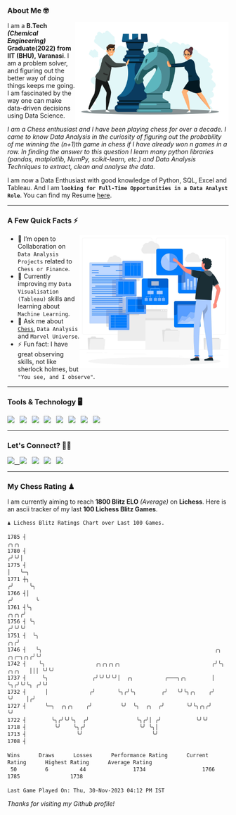 ### About Me 🤓
<img align="right" alt="Coding" width="350" src="https://github.com/Laxman-Lakhan/Laxman-Lakhan/blob/master/Assets/Chess_Vector.jpg">   

I am a **B.Tech** _**(Chemical Engineering)**_ **Graduate(2022) from IIT (BHU), Varanasi**. I am a problem solver, and figuring out the better way of doing things keeps me going. I am fascinated by the way one can make data-driven decisions using Data Science. 

_I am a Chess enthusiast and I have been playing chess for over a decade. I came to know Data Analysis in the curiosity of figuring out the probability of me winning the (n+1)th game in chess if I have already won n games in a row. In finding the answer to this question I learn many python libraries (pandas, matplotlib, NumPy, scikit-learn, etc.) and Data Analysis Techniques to extract, clean and analyse the data._

I am now a Data Enthusiast with good knowledge of Python, SQL, Excel and Tableau. And I am **`looking for Full-Time Opportunities in a Data Analyst Role`**. You can find my Resume
 [here](https://drive.google.com/file/d/1UIOoogRLj5eGQFQBkuvMmTISZVdl2Ok7/view?usp=sharing).


---

### A Few Quick Facts ⚡️
<img align="right" alt="Coding" width="340" src="https://github.com/Laxman-Lakhan/Laxman-Lakhan/blob/master/Assets/Data_Vector.jpg">   

- 🤝 I’m open to Collaboration on `Data Analysis Projects` related to `Chess or Finance`.
- 📖 Currently improving my `Data Visualisation (Tableau)` skills and learning about `Machine Learning`.
- 💬 Ask me about [`Chess`](https://lichess.org/@/YourKingIsInDanger), `Data Analysis` and `Marvel Universe`.
- ⚡️ Fun fact: I have great observing skills, not like sherlock holmes, but `"You see, and I observe"`.

---
### Tools & Technology 🖥

<img src="https://img.shields.io/badge/Python-white?logo=Python&logoColor=ColorName&style=ShieldStyle" /> &nbsp;
<img src="https://img.shields.io/badge/MySQL-white?logo=MySQL&logoColor=ColorName&style=ShieldStyle" /> &nbsp;
<img src="https://img.shields.io/badge/Tableau-white?logo=Tableau&logoColor=ColorName&style=ShieldStyle" /> &nbsp;
<img src="https://img.shields.io/badge/Excel-white?logo=Microsoft+Excel&logoColor=196F3D&style=ShieldStyle" /> &nbsp;
<img src="https://img.shields.io/badge/Jupyter-white?logo=Jupyter&logoColor=ColorName&style=ShieldStyle" /> &nbsp;
<img src="https://img.shields.io/badge/pandas-white?logo=Pandas&logoColor=000080&style=ShieldStyle" /> &nbsp;
<img src="https://img.shields.io/badge/numpy-white?logo=Numpy&logoColor=85C1E9&style=ShieldStyle" /> &nbsp;
<img src="https://img.shields.io/badge/scikit learn-white?logo=Scikit+Learn&logoColor=ColorName&style=ShieldStyle" /> &nbsp;



---

### Let's Connect? 🫳🏻

<a href="mailto:laxmansingh.lakhan@gmail.com"> <img src="https://img.icons8.com/fluent/48/000000/gmail.png" width="3.5%"/> &nbsp;
[<img src="https://img.icons8.com/color/48/000000/linkedin.png" width="3.5%"/>](https://www.linkedin.com/in/laxman-lakhan/)  &nbsp;
[<img src="https://img.icons8.com/fluent/48/000000/facebook-new.png" width="3.5%"/>](https://www.facebook.com/s.laxmanlakhan/)  &nbsp;
[<img src="https://img.icons8.com/fluent/48/000000/instagram-new.png" width="3.5%"/>](https://www.instagram.com/laxman.lakhan/)  &nbsp;
[<img src="https://img.icons8.com/color/48/000000/twitter.png" width="3.5%"/>](https://twitter.com/laxman__lakhan)  &nbsp;

 ---
  
### My Chess Rating ♟
  
I am currently aiming to reach **1800 Blitz ELO** *(Average)* on **Lichess**. Here is an ascii tracker of my last **100 Lichess Blitz Games**.

  ```
  ♟︎ 𝙻𝚒𝚌𝚑𝚎𝚜𝚜 𝙱𝚕𝚒𝚝𝚣 𝚁𝚊𝚝𝚒𝚗𝚐𝚜 𝙲𝚑𝚊𝚛𝚝 𝚘𝚟𝚎𝚛 𝙻𝚊𝚜𝚝 𝟷00 𝙶𝚊𝚖𝚎𝚜.
  
1785 ┤                                                                                            ╭╮╭╮
1780 ┤                                                                                           ╭╯╰╯│
1775 ┤                                                                                           │   ╰─╮
1771 ┼╮                                                                                         ╭╯     ╰╮
1766 ┤│                                                                                        ╭╯       ╰
1761 ┤╰╮                                                                                  ╭╮╭╮╭╯
1756 ┤ ╰╮                                                                                ╭╯╰╯╰╯
1751 ┤  ╰╮                                                                            ╭╮╭╯
1746 ┤   ╰╮                                                       ╭╮          ╭╮╭─╮╭╮╭╯╰╯
1742 ┤    ╰╮                ╭╮╭╮╭╮╭╮                             ╭╯╰╮  ╭╮╭╮   │││ ╰╯╰╯
1737 ┤     ╰╮              ╭╯╰╯╰╯╰╯│  ╭╮          ╭───╮╭╮        │  ╰╮╭╯╰╯╰╮ ╭╯╰╯
1732 ┤      │             ╭╯       ╰╮╭╯╰╮        ╭╯   ╰╯╰╮╭╮    ╭╯   ╰╯    │╭╯
1727 ┤      ╰─╮  ╭╮╭╮    ╭╯         ╰╯  ╰╮  ╭╮  ╭╯       ╰╯╰╮╭╮╭╯          ╰╯
1722 ┤        ╰╮╭╯╰╯╰╮  ╭╯               ╰╮╭╯│ ╭╯           ╰╯╰╯
1718 ┤         ╰╯    ╰╮╭╯                 ╰╯ ╰╮│
1713 ┤                ╰╯                      ╰╯
1708 ┤ 

Wins      Draws      Losses      Performance Rating      Current Rating      Highest Rating      Average Rating
   50         6          44               1734                  1766                1785                1738     

Last Game Played On: Thu, 30-Nov-2023 04:12 PM IST
  ```
  
  
*Thanks for visiting my Github profile!*
